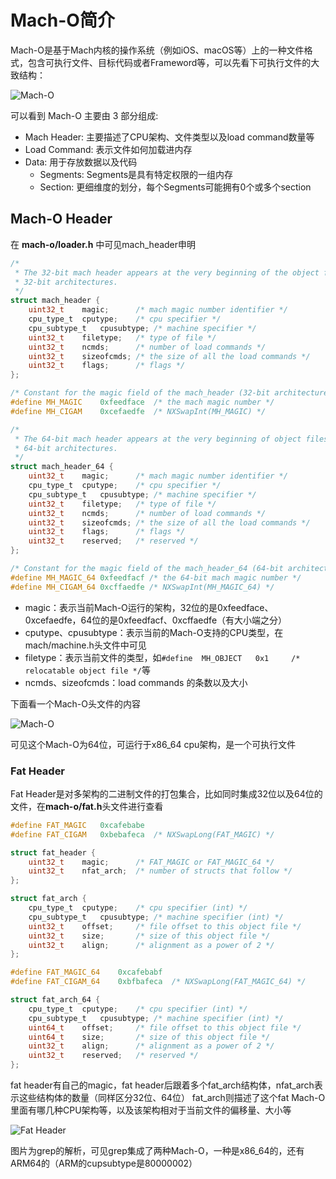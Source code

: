 # Mach-O简介

Mach-O是基于Mach内核的操作系统（例如iOS、macOS等）上的一种文件格式，包含可执行文件、目标代码或者Frameword等，可以先看下可执行文件的大致结构：

![Mach-O](https://user-images.githubusercontent.com/22512175/144608764-033425aa-f378-4cec-823a-229a56a29c16.png)

可以看到 Mach-O 主要由 3 部分组成:

* Mach Header: 主要描述了CPU架构、文件类型以及load command数量等
* Load Command: 表示文件如何加载进内存
* Data: 用于存放数据以及代码
  * Segments: Segments是具有特定权限的一组内存
  * Section: 更细维度的划分，每个Segments可能拥有0个或多个section

## Mach-O Header

在 **mach-o/loader.h** 中可见mach_header申明

``` C
/*
 * The 32-bit mach header appears at the very beginning of the object file for
 * 32-bit architectures.
 */
struct mach_header {
	uint32_t	magic;		/* mach magic number identifier */
	cpu_type_t	cputype;	/* cpu specifier */
	cpu_subtype_t	cpusubtype;	/* machine specifier */
	uint32_t	filetype;	/* type of file */
	uint32_t	ncmds;		/* number of load commands */
	uint32_t	sizeofcmds;	/* the size of all the load commands */
	uint32_t	flags;		/* flags */
};

/* Constant for the magic field of the mach_header (32-bit architectures) */
#define	MH_MAGIC	0xfeedface	/* the mach magic number */
#define MH_CIGAM	0xcefaedfe	/* NXSwapInt(MH_MAGIC) */

/*
 * The 64-bit mach header appears at the very beginning of object files for
 * 64-bit architectures.
 */
struct mach_header_64 {
	uint32_t	magic;		/* mach magic number identifier */
	cpu_type_t	cputype;	/* cpu specifier */
	cpu_subtype_t	cpusubtype;	/* machine specifier */
	uint32_t	filetype;	/* type of file */
	uint32_t	ncmds;		/* number of load commands */
	uint32_t	sizeofcmds;	/* the size of all the load commands */
	uint32_t	flags;		/* flags */
	uint32_t	reserved;	/* reserved */
};

/* Constant for the magic field of the mach_header_64 (64-bit architectures) */
#define MH_MAGIC_64 0xfeedfacf /* the 64-bit mach magic number */
#define MH_CIGAM_64 0xcffaedfe /* NXSwapInt(MH_MAGIC_64) */
```

* magic：表示当前Mach-O运行的架构，32位的是0xfeedface、0xcefaedfe，64位的是0xfeedfacf、0xcffaedfe（有大小端之分）
* cputype、cpusubtype：表示当前的Mach-O支持的CPU类型，在mach/machine.h头文件中可见
* filetype：表示当前文件的类型，如`#define	MH_OBJECT	0x1		/* relocatable object file */`等
* ncmds、sizeofcmds：load commands 的条数以及大小

下面看一个Mach-O头文件的内容

![Mach-O](https://user-images.githubusercontent.com/22512175/147305261-e011d0c3-b6c8-409a-af86-83a431ed7cf6.png)

可见这个Mach-O为64位，可运行于x86_64 cpu架构，是一个可执行文件

### Fat Header

Fat Header是对多架构的二进制文件的打包集合，比如同时集成32位以及64位的文件，在**mach-o/fat.h**头文件进行查看

``` C
#define FAT_MAGIC	0xcafebabe
#define FAT_CIGAM	0xbebafeca	/* NXSwapLong(FAT_MAGIC) */

struct fat_header {
	uint32_t	magic;		/* FAT_MAGIC or FAT_MAGIC_64 */
	uint32_t	nfat_arch;	/* number of structs that follow */
};

struct fat_arch {
	cpu_type_t	cputype;	/* cpu specifier (int) */
	cpu_subtype_t	cpusubtype;	/* machine specifier (int) */
	uint32_t	offset;		/* file offset to this object file */
	uint32_t	size;		/* size of this object file */
	uint32_t	align;		/* alignment as a power of 2 */
};

#define FAT_MAGIC_64	0xcafebabf
#define FAT_CIGAM_64	0xbfbafeca	/* NXSwapLong(FAT_MAGIC_64) */

struct fat_arch_64 {
	cpu_type_t	cputype;	/* cpu specifier (int) */
	cpu_subtype_t	cpusubtype;	/* machine specifier (int) */
	uint64_t	offset;		/* file offset to this object file */
	uint64_t	size;		/* size of this object file */
	uint32_t	align;		/* alignment as a power of 2 */
	uint32_t	reserved;	/* reserved */
};
```

fat header有自己的magic，fat header后跟着多个fat_arch结构体，nfat_arch表示这些结构体的数量（同样区分32位、64位）
fat_arch则描述了这个fat Mach-O里面有哪几种CPU架构等，以及该架构相对于当前文件的偏移量、大小等

![Fat Header](https://user-images.githubusercontent.com/22512175/147314456-56723b12-3f4e-49bf-bb92-d9d59f2e6ac1.png)

图片为grep的解析，可见grep集成了两种Mach-O，一种是x86_64的，还有ARM64的（ARM的cupsubtype是80000002）
